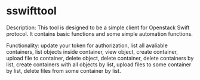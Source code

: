 sswifttool
==========

Description:
This tool is designed to be a simple client for Openstack Swift protocol. 
It contains basic functions and some simple automation functions.

Functionality:
update your token for authorization, list all avaliable containers, 
list objects inside container, view object, create container, 
upload file to container, delete object, delete container, 
delete containers by list, create containers with all objects by list, 
upload files to some container by list, delete files from some container by list. 
